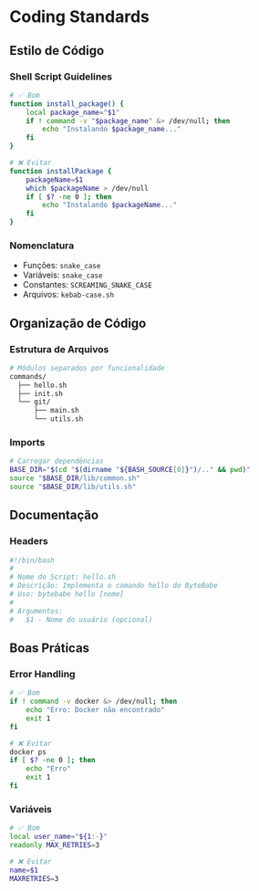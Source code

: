# Coding Standards

## Estilo de Código

### Shell Script Guidelines
```bash
# ✅ Bom
function install_package() {
    local package_name="$1"
    if ! command -v "$package_name" &> /dev/null; then
        echo "Instalando $package_name..."
    fi
}

# ❌ Evitar
function installPackage {
    packageName=$1
    which $packageName > /dev/null
    if [ $? -ne 0 ]; then
        echo "Instalando $packageName..."
    fi
}
```

### Nomenclatura
- Funções: `snake_case`
- Variáveis: `snake_case`
- Constantes: `SCREAMING_SNAKE_CASE`
- Arquivos: `kebab-case.sh`

## Organização de Código

### Estrutura de Arquivos
```bash
# Módulos separados por funcionalidade
commands/
  ├── hello.sh
  ├── init.sh
  └── git/
      ├── main.sh
      └── utils.sh
```

### Imports
```bash
# Carregar dependências
BASE_DIR="$(cd "$(dirname "${BASH_SOURCE[0]}")/.." && pwd)"
source "$BASE_DIR/lib/common.sh"
source "$BASE_DIR/lib/utils.sh"
```

## Documentação

### Headers
```bash
#!/bin/bash
#
# Nome do Script: hello.sh
# Descrição: Implementa o comando hello do ByteBabe
# Uso: bytebabe hello [nome]
#
# Argumentos:
#   $1 - Nome do usuário (opcional)
```

## Boas Práticas

### Error Handling
```bash
# ✅ Bom
if ! command -v docker &> /dev/null; then
    echo "Erro: Docker não encontrado"
    exit 1
fi

# ❌ Evitar
docker ps
if [ $? -ne 0 ]; then
    echo "Erro"
    exit 1
fi
```

### Variáveis
```bash
# ✅ Bom
local user_name="${1:-}"
readonly MAX_RETRIES=3

# ❌ Evitar
name=$1
MAXRETRIES=3
```